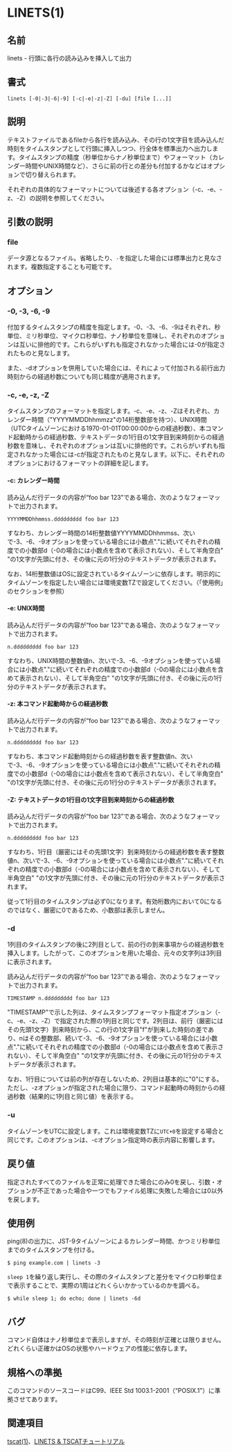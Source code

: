 # LINETS(1)

## 名前

linets - 行頭に各行の読み込みを挿入して出力

## 書式

```sh:
linets [-0|-3|-6|-9] [-c|-e|-z|-Z] [-du] [file [...]]
```

## 説明

テキストファイルであるfileから各行を読み込み、その行の1文字目を読み込んだ時刻をタイムスタンプとして行頭に挿入しつつ、行全体を標準出力へ出力します。タイムスタンプの精度（秒単位からナノ秒単位まで）やフォーマット（カレンダー時間やUNIX時間など）、さらに前の行との差分も付加するかなどはオプションで切り替えられます。

それぞれの具体的なフォーマットについては後述する各オプション（-c、-e、-z、-Z）の説明を参照してください。

## 引数の説明

### file

データ源となるファイル。省略したり、`-`を指定した場合には標準出力と見なされます。複数指定することも可能です。

## オプション

### -0, -3, -6, -9

付加するタイムスタンプの精度を指定します。-0、-3、-6、-9はそれぞれ、秒単位、ミリ秒単位、マイクロ秒単位、ナノ秒単位を意味し、それぞれのオプションは互いに排他的です。これらがいずれも指定されなかった場合には-0が指定されたものと見なします。

また、-dオプションを併用していた場合には、それによって付加される前行出力時刻からの経過秒数についても同じ精度が適用されます。

### -c, -e, -z, -Z

タイムスタンプのフォーマットを指定します。-c、-e、-z、-Zはそれぞれ、カレンダー時間（"YYYYMMDDhhmmzz"の14桁整数部を持つ）、UNIX時間（UTCタイムゾーンにおける1970-01-01T00:00:00からの経過秒数）、本コマンド起動時からの経過秒数、テキストデータの1行目の1文字目到来時刻からの経過秒数を意味し、それぞれのオプションは互いに排他的です。これらがいずれも指定されなかった場合には-cが指定されたものと見なします。以下に、それぞれのオプションにおけるフォーマットの詳細を記します。

#### -c: カレンダー時間

読み込んだ行データの内容が“foo bar 123”である場合、次のようなフォーマットで出力されます。

```text:
YYYYMMDDhhmmss.ddddddddd foo bar 123
```

すなわち、カレンダー時間の14桁整数値YYYYMMDDhhmmss、次いで-3、-6、-9オプションを使っている場合には小数点"."に続いてそれぞれの精度での小数部d（-0の場合には小数点を含めて表示されない）、そして半角空白" "の1文字が先頭に付き、その後に元の1行分のテキストデータが表示されます。

なお、14桁整数値はOSに設定されているタイムゾーンに依存します。明示的にタイムゾーンを指定したい場合には環境変数TZで設定してください。（「使用例」のセクションを参照）

#### -e: UNIX時間

読み込んだ行データの内容が“foo bar 123”である場合、次のようなフォーマットで出力されます。

```text:
n.ddddddddd foo bar 123
```

すなわち、UNIX時間の整数値n、次いで-3、-6、-9オプションを使っている場合には小数点"."に続いてそれぞれの精度での小数部d（-0の場合には小数点を含めて表示されない）、そして半角空白" "の1文字が先頭に付き、その後に元の1行分のテキストデータが表示されます。

#### -z: 本コマンド起動時からの経過秒数

読み込んだ行データの内容が“foo bar 123”である場合、次のようなフォーマットで出力されます。

```text:
n.ddddddddd foo bar 123
```

すなわち、本コマンド起動時刻からの経過秒数を表す整数値n、次いで-3、-6、-9オプションを使っている場合には小数点"."に続いてそれぞれの精度での小数部d（-0の場合には小数点を含めて表示されない）、そして半角空白" "の1文字が先頭に付き、その後に元の1行分のテキストデータが表示されます。

#### -Z: テキストデータの1行目の1文字目到来時刻からの経過秒数

読み込んだ行データの内容が“foo bar 123”である場合、次のようなフォーマットで出力されます。

```text:
n.ddddddddd foo bar 123
```

すなわち、1行目（厳密にはその先頭1文字）到来時刻からの経過秒数を表す整数値n、次いで-3、-6、-9オプションを使っている場合には小数点"."に続いてそれぞれの精度での小数部d（-0の場合には小数点を含めて表示されない）、そして半角空白" "の1文字が先頭に付き、その後に元の1行分のテキストデータが表示されます。

従って1行目のタイムスタンプは必ず0になります。有効桁数内において0になるのではなく、厳密に0であるため、小数部は表示しません。

### -d

1列目のタイムスタンプの後に2列目として、前の行の到来事項からの経過秒数を挿入します。したがって、このオプションを用いた場合、元々の文字列は3列目に表示されます。

読み込んだ行データの内容が“foo bar 123”である場合、次のようなフォーマットで出力されます。

```text:
TIMESTAMP n.ddddddddd foo bar 123
```

"TIMESTAMP"で示した列は、タイムスタンプフォーマット指定オプション（-c、-e、-z、-Z）で指定された際の1列目と同じです。2列目は、前行（厳密にはその先頭1文字）到来時刻から、この行の1文字目"f"が到来した時刻の差であり、nはその整数部、続いて-3、-6、-9オプションを使っている場合には小数点"."に続いてそれぞれの精度での小数部d（-0の場合には小数点を含めて表示されない）、そして半角空白" "の1文字が先頭に付き、その後に元の1行分のテキストデータが表示されます。

なお、1行目については前の列が存在しないため、2列目は基本的に"0"にする。ただし、-zオプションが指定された場合に限り、コマンド起動時の時刻からの経過秒数（結果的に1列目と同じ値）を表示する。

### -u

タイムゾーンをUTCに設定します。これは環境変数TZに`UTC+0`を設定する場合と同じです。このオプションは、-cオプション指定時の表示内容に影響します。

## 戻り値

指定されたすべてのファイルを正常に処理できた場合にのみ0を戻し、引数・オプションが不正であった場合や一つでもファイル処理に失敗した場合には0以外を戻します。

## 使用例

ping(8)の出力に、JST-9タイムゾーンによるカレンダー時間、かつミリ秒単位までのタイムスタンプを付ける。

```sh:
$ ping example.com | linets -3
```

`sleep 1`を繰り返し実行し、その際のタイムスタンプと差分をマイクロ秒単位まで表示することで、実際の1周はどれくらいかかっているのかを調べる。

```sh:
$ while sleep 1; do echo; done | linets -6d
```

## バグ

コマンド自体はナノ秒単位まで表示しますが、その時刻が正確とは限りません。どれくらい正確かはOSの状態やハードウェアの性能に依存します。

## 規格への準拠

このコマンドのソースコードはC99、IEEE Std 1003.1-2001（“POSIX.1”）に準拠させてあります。

## 関連項目

[tscat(1)](tscat.man.ja.md)、[LINETS & TSCATチュートリアル](linets_and_tscat.ja.md)
